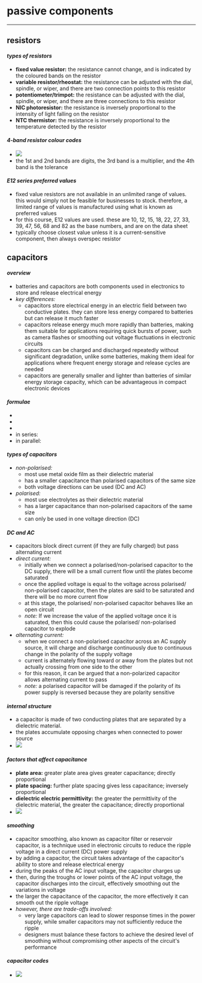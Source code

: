 # passive components

***

## resistors

#### _types of resistors_

* **fixed value resistor:** the resistance cannot change, and is indicated by the coloured bands on the resistor
* **variable resistor/rheostat:** the resistance can be adjusted with the dial, spindle, or wiper, and there are two connection points to this resistor
* **potentiometer/trimpot:** the resistance can be adjusted with the dial, spindle, or wiper, and there are three connections to this resistor
* **NIC photoresistor:** the resistance is inversely proportional to the intensity of light falling on the resistor
* **NTC thermistor:** the resistance is inversely proportional to the temperature detected by the resistor

#### _4-band resistor colour codes_

* ![](../images/image_1.1c3653fd.png)
* the 1st and 2nd bands are digits, the 3rd band is a multiplier, and the 4th band is the tolerance

#### _E12 series preferred values_

* fixed value resistors are not available in an unlimited range of values. this would simply not be feasible for businesses to stock. therefore, a limited range of values is manufactured using what is known as preferred values
* for this course, E12 values are used. these are 10, 12, 15, 18, 22, 27, 33, 39, 47, 56, 68 and 82 as the base numbers, and are on the data sheet
* typically choose closest value unless it is a current-sensitive component, then always overspec resistor

## capacitors

#### _overview_

* batteries and capacitors are both components used in electronics to store and release electrical energy
* _key differences:_
  * capacitors store electrical energy in an electric field between two conductive plates. they can store less energy compared to batteries but can release it much faster
  * capacitors release energy much more rapidly than batteries, making them suitable for applications requiring quick bursts of power, such as camera flashes or smoothing out voltage fluctuations in electronic circuits
  * capacitors can be charged and discharged repeatedly without significant degradation, unlike some batteries, making them ideal for applications where frequent energy storage and release cycles are needed
  * capacitors are generally smaller and lighter than batteries of similar energy storage capacity, which can be advantageous in compact electronic devices

#### _formulae_

*
*
*
* in series:
* in parallel:

#### _types of capacitors_

* _non-polarised:_
  * most use metal oxide film as their dielectric material
  * has a smaller capacitance than polarised capacitors of the same size
  * both voltage directions can be used (DC and AC)
* _polarised:_
  * most use electrolytes as their dielectric material
  * has a larger capacitance than non-polarised capacitors of the same size
  * can only be used in one voltage direction (DC)

#### _DC and AC_

* capacitors block direct current (if they are fully charged) but pass alternating current
* _direct current:_
  * initially when we connect a polarised/non-polarised capacitor to the DC supply, there will be a small current flow until the plates become saturated
  * once the applied voltage is equal to the voltage across polarised/ non-polarised capacitor, then the plates are said to be saturated and there will be no more current flow
  * at this stage, the polarised/ non-polarised capacitor behaves like an open circuit
  * _note:_ If we increase the value of the applied voltage once it is saturated, then this could cause the polarised/ non-polarised capacitor to explode
* _alternating current:_
  * when we connect a non-polarised capacitor across an AC supply source, it will charge and discharge continuously due to continuous change in the polarity of the supply voltage
  * current is alternately flowing toward or away from the plates but not actually crossing from one side to the other
  * for this reason, it can be argued that a non-polarized capacitor allows alternating current to pass
  * _note:_ a polarised capacitor will be damaged if the polarity of its power supply is reversed because they are polarity sensitive

#### _internal structure_

* a capacitor is made of two conducting plates that are separated by a dielectric material.
* the plates accumulate opposing charges when connected to power source
* ![](../images/image_2.571bed56.png)

#### _factors that affect capacitance_

* **plate area:** greater plate area gives greater capacitance; directly proportional
* **plate spacing:** further plate spacing gives less capacitance; inversely proportional
* **dielectric electric permittivity:** the greater the permittivity of the dielectric material, the greater the capacitance; directly proportional
* ![](../images/image_3.0d1d6f82.png)

#### _smoothing_

* capacitor smoothing, also known as capacitor filter or reservoir capacitor, is a technique used in electronic circuits to reduce the ripple voltage in a direct current (DC) power supply
* by adding a capacitor, the circuit takes advantage of the capacitor's ability to store and release electrical energy
* during the peaks of the AC input voltage, the capacitor charges up
* then, during the troughs or lower points of the AC input voltage, the capacitor discharges into the circuit, effectively smoothing out the variations in voltage
* the larger the capacitance of the capacitor, the more effectively it can smooth out the ripple voltage
* _however, there are trade-offs involved:_
  * very large capacitors can lead to slower response times in the power supply, while smaller capacitors may not sufficiently reduce the ripple
  * designers must balance these factors to achieve the desired level of smoothing without compromising other aspects of the circuit's performance

#### _capacitor codes_

* ![](../images/image_4.7a74dadb.png)
